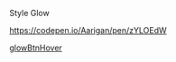 
Style Glow

https://codepen.io/Aarigan/pen/zYLOEdW


[glowBtnHover](https://user-images.githubusercontent.com/52601835/208812799-45916fcb-deb9-4c47-abe3-af9974ef68cc.png)
